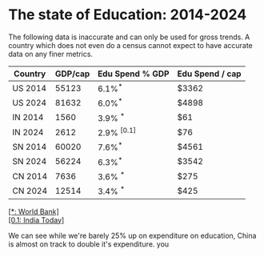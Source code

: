 # The state of Education: 2014-2024

The following data is inaccurate and can only be used for gross trends. A country which does not even do a census cannot expect to have accurate data on any finer metrics.

| Country  | GDP/cap | Edu Spend % GDP | Edu Spend / cap |
|----------|---------|-----------------|-----------------|
| US 2014  | 55123   |6.1%<sup>*</sup> |    $3362        |
| US 2024  | 81632   |6.0%<sup>*</sup> |     $4898       |
| IN 2014  | 1560    |3.9% <sup>*</sup>|     $61         |
| IN 2024  | 2612    |2.9% <sup>[0.1]</sup>| $76         |
| SN 2014  | 60020   |7.6%<sup>*</sup> |     $4561       |
| SN 2024  | 56224   |6.3%<sup>*</sup> |    $3542        |
| CN 2014  | 7636    |3.6% <sup>*</sup>|     $275        |
| CN 2024  | 12514   |3.4% <sup>*</sup>|     $425        |

[[*:  World Bank]](https://data.worldbank.org/indicator/SE.XPD.TOTL.GD.ZS?end=2021&locations=CN-SE-IN-US-UK&most_recent_value_desc=true&start=2014) \
[[0.1: India Today]](https://bestcolleges.indiatoday.in/news-detail/budget-2024-the-educational-angle)

We can see while we're barely 25% up on expenditure on education, China is almost on track to double it's expenditure. you
